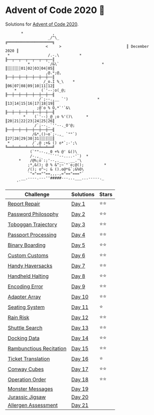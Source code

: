 # Advent of Code 2020 🎄

Solutions for [Advent of Code 2020](https://adventofcode.com/2020).

```
       *             ,
                   _/^\_                              ╔════════════════════╗
                  <     >                             ║ December      2020 ║
 *                 /.-.\         *                    ╟──┬──┬──┬──┬──┬──┬──║
          *        `/&\`                   *          ║░░│░░│01│02│03│04│05║
                  ,@.*;@,                             ╟──┼──┼──┼──┼──┼──┼──║
                 /_o.I %_\    *                       ║06│07│08│09│10│11│12║
    *           (`'--:o(_@;                           ╟──┼──┼──┼──┼──┼──┼──╢
               /`;--.,__ `')             *            ║13│14│15│16│17│18│19║
              ;@`o % O,*`'`&\                         ╟──┼──┼──┼──┼──┼──┼──╢
        *    (`'--)_@ ;o %'()\      *                 ║20│21│22│23│24│25│26║
             /`;--._`''--._O'@;                       ╟──┼──┼──┼──┼──┼──┼──╢
            /&*,()~o`;-.,_ `""`)                      ║27│28│29│30│31│░░│░░║
 *          /`,@ ;+& () o*`;-';\                      ╚══╧══╧══╧══╧══╧══╧══╝
           (`""--.,_0 +% @' &()\
           /-.,_    ``''--....-'`)  *
      *    /@%;o`:;'--,.__   __.'\
          ;*,&(); @ % &^;~`"`o;@();         *
          /(); o^~; & ().o@*&`;&%O\
          `"="==""==,,,.,="=="==="`
       __.----.---''#####---...___...-----._
     '`    
```

| Challenge                                                       | Solutions          | Stars |
|-----------------------------------------------------------------|--------------------|-------|
| [Report Repair](https://adventofcode.com/2020/day/1)            | [Day 1](Day%201)   | ⭐⭐    |
| [Password Philosophy](https://adventofcode.com/2020/day/2)      | [Day 2](Day%202)   | ⭐⭐    |
| [Toboggan Trajectory](https://adventofcode.com/2020/day/3)      | [Day 3](Day%203)   | ⭐⭐    |
| [Passport Processing](https://adventofcode.com/2020/day/4)      | [Day 4](Day%204)   | ⭐⭐    |
| [Binary Boarding](https://adventofcode.com/2020/day/5)          | [Day 5](Day%205)   | ⭐⭐    |
| [Custom Customs](https://adventofcode.com/2020/day/6)           | [Day 6](Day%206)   | ⭐⭐    |
| [Handy Haversacks](https://adventofcode.com/2020/day/7)         | [Day 7](Day%207)   | ⭐⭐    |
| [Handheld Halting](https://adventofcode.com/2020/day/8)         | [Day 8](Day%208)   | ⭐⭐    |
| [Encoding Error](https://adventofcode.com/2020/day/9)           | [Day 9](Day%209)   | ⭐⭐    |
| [Adapter Array](https://adventofcode.com/2020/day/10)           | [Day 10](Day%2010) | ⭐⭐    |
| [Seating System](https://adventofcode.com/2020/day/11)          | [Day 11](Day%2011) | ⭐     |
| [Rain Risk](https://adventofcode.com/2020/day/12)               | [Day 12](Day%2012) | ⭐⭐    |
| [Shuttle Search](https://adventofcode.com/2020/day/13)          | [Day 13](Day%2013) | ⭐⭐    |
| [Docking Data](https://adventofcode.com/2020/day/14)            | [Day 14](Day%2014) | ⭐⭐    |
| [Rambunctious Recitation](https://adventofcode.com/2020/day/15) | [Day 15](Day%2015) | ⭐⭐    |
| [Ticket Translation](https://adventofcode.com/2020/day/16)      | [Day 16](Day%2016) | ⭐     |
| [Conway Cubes](https://adventofcode.com/2020/day/17)            | [Day 17](Day%2017) | ⭐⭐    |
| [Operation Order](https://adventofcode.com/2020/day/18)         | [Day 18](Day%2018) | ⭐⭐    |
| [Monster Messages](https://adventofcode.com/2020/day/19)        | [Day 19](Day%2019) |       |
| [Jurassic Jigsaw](https://adventofcode.com/2020/day/20)         | [Day 20](Day%2020) |       |
| [Allergen Assessment](https://adventofcode.com/2020/day/21)     | [Day 21](Day%2021) |       |
